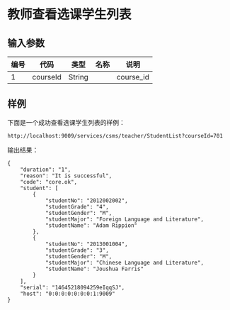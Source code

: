 # 教师查看选课学生列表

## 输入参数

| 编号 | 代码 | 类型 | 名称 | 说明 |
| ---- | ---- | ---- | ---- | ---- |
| 1 | courseId | String | | course_id |

## 样例

下面是一个成功查看选课学生列表的样例：
```url
http://localhost:9009/services/csms/teacher/StudentList?courseId=701
```

输出结果：
```
{
    "duration": "1",
    "reason": "It is successful",
    "code": "core.ok",
    "student": [
        {
            "studentNo": "2012002002",
            "studentGrade": "4",
            "studentGender": "M",
            "studentMajor": "Foreign Language and Literature",
            "studentName": "Adam Rippion"
        },
        {
            "studentNo": "2013001004",
            "studentGrade": "3",
            "studentGender": "M",
            "studentMajor": "Chinese Language and Literature",
            "studentName": "Joushua Farris"
        }
    ],
    "serial": "14645218094259eIqqSJ",
    "host": "0:0:0:0:0:0:0:1:9009"
}
```